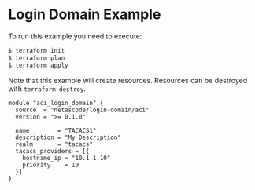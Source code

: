 <!-- BEGIN_TF_DOCS -->
# Login Domain Example

To run this example you need to execute:

```bash
$ terraform init
$ terraform plan
$ terraform apply
```

Note that this example will create resources. Resources can be destroyed with `terraform destroy`.

```hcl
module "aci_login_domain" {
  source  = "netascode/login-domain/aci"
  version = ">= 0.1.0"

  name        = "TACACS1"
  description = "My Description"
  realm       = "tacacs"
  tacacs_providers = [{
    hostname_ip = "10.1.1.10"
    priority    = 10
  }]
}
```
<!-- END_TF_DOCS -->